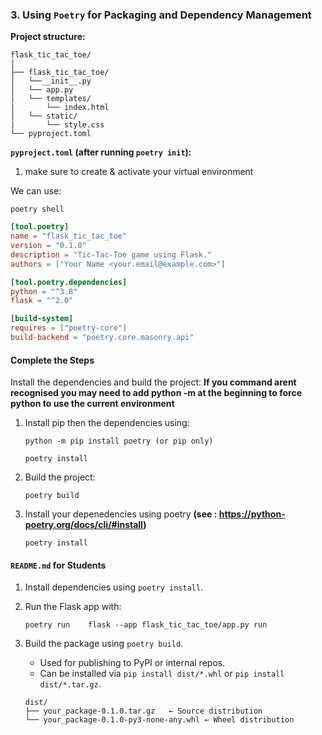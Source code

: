 ### **3. Using `Poetry` for Packaging and Dependency Management**

**Project structure:**

```
flask_tic_tac_toe/
│
├── flask_tic_tac_toe/
│   └──__init__.py
│   └── app.py
│   └── templates/
|       └── index.html
│   └── static/
|       └── style.css
└── pyproject.toml
```

**`pyproject.toml` (after running `poetry init`):**

1. make sure to create & activate your virtual environment

We can use:

```
poetry shell
```

```toml
[tool.poetry]
name = "flask_tic_tac_toe"
version = "0.1.0"
description = "Tic-Tac-Toe game using Flask."
authors = ["Your Name <your.email@example.com>"]

[tool.poetry.dependencies]
python = "^3.8"
flask = "^2.0"

[build-system]
requires = ["poetry-core"]
build-backend = "poetry.core.masonry.api"
```

#### **Complete the Steps**

Install the dependencies and build the project:
**If you command arent recognised you may need to add python -m at the beginning to force python to use the current environment**

1. Install pip then the dependencies using:

   ```
   python -m pip install poetry (or pip only)

   poetry install
   ```

2. Build the project:

   ```
   poetry build
   ```

3. Install your depenedencies using poetry **(see : https://python-poetry.org/docs/cli/#install)**

   ```
   poetry install

   ```

#### **`README.md` for Students**

1. Install dependencies using `poetry install`.
2. Run the Flask app with:

   ```
   poetry run    flask --app flask_tic_tac_toe/app.py run
   ```

3. Build the package using `poetry build`.

   - Used for publishing to PyPI or internal repos.
   - Can be installed via `pip install dist/*.whl` or `pip install dist/*.tar.gz`.

   ```
   dist/
   ├── your_package-0.1.0.tar.gz   ← Source distribution
   └── your_package-0.1.0-py3-none-any.whl ← Wheel distribution
   ```
